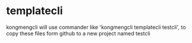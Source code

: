 # templatecli
kongmengcli will use commander like 'kongmengcli templatecli testcli', to copy these files form github to a new project named testcli
